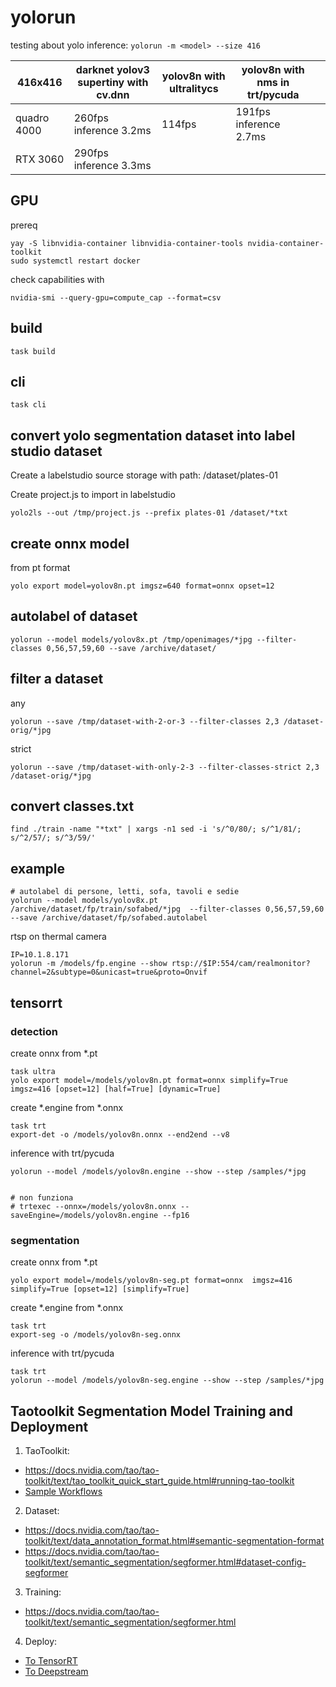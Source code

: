 # yolorun

testing about yolo inference: ```yolorun -m <model> --size 416```

| 416x416 | darknet yolov3 supertiny with cv.dnn  | yolov8n with ultralitycs | yolov8n with nms in trt/pycuda |  |
|---|---|---|---|---|
| quadro 4000 | 260fps inference 3.2ms | 114fps | 191fps inference 2.7ms |  |
| RTX 3060 | 290fps inference 3.3ms |  |  |  |

## GPU

prereq
```
yay -S libnvidia-container libnvidia-container-tools nvidia-container-toolkit
sudo systemctl restart docker
```

check capabilities with
```
nvidia-smi --query-gpu=compute_cap --format=csv
```


## build

```
task build
```

## cli

```
task cli
```

## convert yolo segmentation dataset into label studio dataset


Create a labelstudio source storage with path: /dataset/plates-01 

Create project.js to import in labelstudio
```
yolo2ls --out /tmp/project.js --prefix plates-01 /dataset/*txt
```

## create onnx model

from pt format
```
yolo export model=yolov8n.pt imgsz=640 format=onnx opset=12
```

## autolabel of dataset

```
yolorun --model models/yolov8x.pt /tmp/openimages/*jpg --filter-classes 0,56,57,59,60 --save /archive/dataset/
```

## filter a dataset

any
```
yolorun --save /tmp/dataset-with-2-or-3 --filter-classes 2,3 /dataset-orig/*jpg

```


strict
```
yolorun --save /tmp/dataset-with-only-2-3 --filter-classes-strict 2,3 /dataset-orig/*jpg

```

## convert classes.txt

```
find ./train -name "*txt" | xargs -n1 sed -i 's/^0/80/; s/^1/81/; s/^2/57/; s/^3/59/'
```

## example

```
# autolabel di persone, letti, sofa, tavoli e sedie
yolorun --model models/yolov8x.pt /archive/dataset/fp/train/sofabed/*jpg  --filter-classes 0,56,57,59,60 --save /archive/dataset/fp/sofabed.autolabel
```

rtsp on thermal camera
```
IP=10.1.8.171
yolorun -m /models/fp.engine --show rtsp://$IP:554/cam/realmonitor?channel=2&subtype=0&unicast=true&proto=Onvif
```

## tensorrt 


### detection


create onnx from *.pt 
```
task ultra
yolo export model=/models/yolov8n.pt format=onnx simplify=True imgsz=416 [opset=12] [half=True] [dynamic=True]
```

create *.engine from *.onnx
```
task trt
export-det -o /models/yolov8n.onnx --end2end --v8
```

inference with trt/pycuda
```
yolorun --model /models/yolov8n.engine --show --step /samples/*jpg


# non funziona
# trtexec --onnx=/models/yolov8n.onnx --saveEngine=/models/yolov8n.engine --fp16
```


### segmentation

create onnx from *.pt
```
yolo export model=/models/yolov8n-seg.pt format=onnx  imgsz=416 simplify=True [opset=12] [simplify=True]
```

create *.engine from *.onnx
```
task trt
export-seg -o /models/yolov8n-seg.onnx 
```
inference with trt/pycuda
```
task trt
yolorun --model /models/yolov8n-seg.engine --show --step /samples/*jpg
```


## Taotoolkit Segmentation Model Training and Deployment

1) TaoToolkit:
- https://docs.nvidia.com/tao/tao-toolkit/text/tao_toolkit_quick_start_guide.html#running-tao-toolkit
- [Sample Workflows](https://catalog.ngc.nvidia.com/orgs/nvidia/teams/tao/resources/cv_samples)

2) Dataset:
- https://docs.nvidia.com/tao/tao-toolkit/text/data_annotation_format.html#semantic-segmentation-format
- https://docs.nvidia.com/tao/tao-toolkit/text/semantic_segmentation/segformer.html#dataset-config-segformer

3) Training:
- https://docs.nvidia.com/tao/tao-toolkit/text/semantic_segmentation/segformer.html

4) Deploy:
- [To TensorRT](https://docs.nvidia.com/tao/tao-toolkit/text/tao_deploy/segformer.html)
- [To Deepstream](https://docs.nvidia.com/tao/tao-toolkit/text/ds_tao/segformer_ds.html#deploying-to-deepstream-segformer)